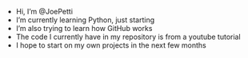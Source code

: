 - Hi, I’m @JoePetti
- I’m currently learning Python, just starting
- I’m also trying to learn how GitHub works
- The code I currently have in my repository is from a youtube tutorial
- I hope to start on my own projects in the next few months


<!---
JoePetti/JoePetti is a ✨ special ✨ repository because its `README.md` (this file) appears on your GitHub profile.
You can click the Preview link to take a look at your changes.
--->
